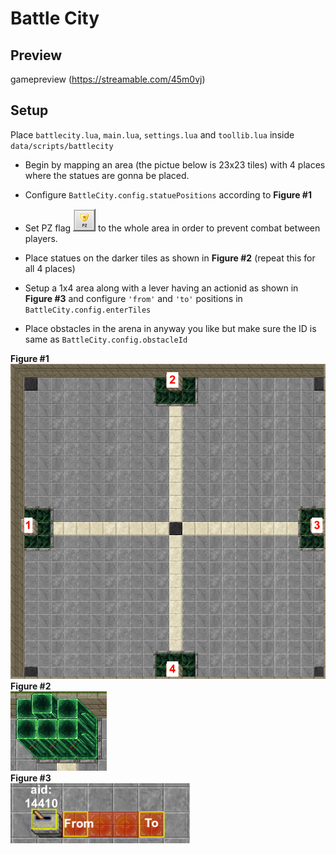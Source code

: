 # Battle City

## Preview
gamepreview (https://streamable.com/45m0vj)

## Setup

Place `battlecity.lua`, `main.lua`, `settings.lua` and `toollib.lua` inside `data/scripts/battlecity`


* Begin by mapping an area (the pictue below is 23x23 tiles) with 4 places where the statues are gonna be placed.
* Configure `BattleCity.config.statuePositions` according to **Figure #1**

* Set PZ flag ![pzflag](https://github.com/idontreallywolf/lua_scripts/blob/main/TFS_1_3/battle_city/setup/icon.png) to the whole area in order to prevent combat between players.
* Place statues on the darker tiles as shown in **Figure #2** (repeat this for all 4 places)
* Setup a 1x4 area along with a lever having an actionid as shown in **Figure #3** and configure `'from'` and `'to'` positions in `BattleCity.config.enterTiles`
* Place obstacles in the arena in anyway you like but make sure the ID is same as `BattleCity.config.obstacleId`

**Figure #1**<br>
![f1](https://github.com/idontreallywolf/lua_scripts/blob/main/TFS_1_3/battle_city/setup/1.png)
<br>**Figure #2**<br>
![f2](https://github.com/idontreallywolf/lua_scripts/blob/main/TFS_1_3/battle_city/setup/2.png)
<br>**Figure #3**<br>
![f3](https://github.com/idontreallywolf/lua_scripts/blob/main/TFS_1_3/battle_city/setup/3.png)